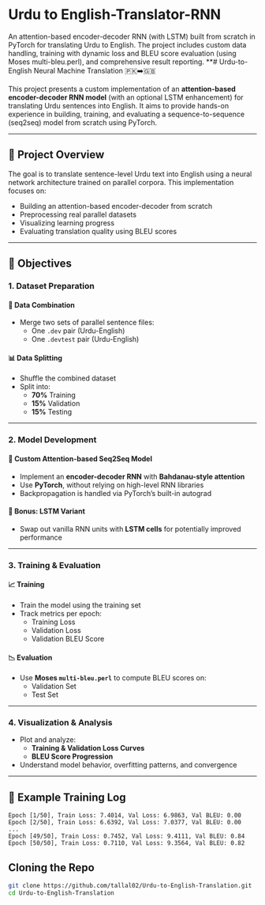  # Urdu to English-Translator-RNN
An attention-based encoder-decoder RNN (with LSTM) built from scratch in PyTorch for translating Urdu to English. The project includes custom data handling, training with dynamic loss and BLEU score evaluation (using Moses multi-bleu.perl), and comprehensive result reporting.
**# Urdu-to-English Neural Machine Translation 🇵🇰➡️🇬🇧

This project presents a custom implementation of an **attention-based encoder-decoder RNN model** (with an optional LSTM enhancement) for translating Urdu sentences into English. It aims to provide hands-on experience in building, training, and evaluating a sequence-to-sequence (seq2seq) model from scratch using PyTorch.

---

## 🚀 Project Overview

The goal is to translate sentence-level Urdu text into English using a neural network architecture trained on parallel corpora. This implementation focuses on:

- Building an attention-based encoder-decoder from scratch
- Preprocessing real parallel datasets
- Visualizing learning progress
- Evaluating translation quality using BLEU scores

---

## 🎯 Objectives

### 1. Dataset Preparation

#### 🔗 Data Combination
- Merge two sets of parallel sentence files:
  - One `.dev` pair (Urdu-English)
  - One `.devtest` pair (Urdu-English)

#### 📊 Data Splitting
- Shuffle the combined dataset
- Split into:
  - **70%** Training
  - **15%** Validation
  - **15%** Testing

---

### 2. Model Development

#### 🧠 Custom Attention-based Seq2Seq Model
- Implement an **encoder-decoder RNN** with **Bahdanau-style attention**
- Use **PyTorch**, without relying on high-level RNN libraries
- Backpropagation is handled via PyTorch’s built-in autograd

#### 🌟 Bonus: LSTM Variant
- Swap out vanilla RNN units with **LSTM cells** for potentially improved performance

---

### 3. Training & Evaluation

#### 📈 Training
- Train the model using the training set
- Track metrics per epoch:
  - Training Loss
  - Validation Loss
  - Validation BLEU Score

#### 📉 Evaluation
- Use **Moses `multi-bleu.perl`** to compute BLEU scores on:
  - Validation Set
  - Test Set

---

### 4. Visualization & Analysis

- Plot and analyze:
  - **Training & Validation Loss Curves**
  - **BLEU Score Progression**
- Understand model behavior, overfitting patterns, and convergence

---

## 📓 Example Training Log

```text
Epoch [1/50], Train Loss: 7.4014, Val Loss: 6.9863, Val BLEU: 0.00
Epoch [2/50], Train Loss: 6.6392, Val Loss: 7.0377, Val BLEU: 0.00
...
Epoch [49/50], Train Loss: 0.7452, Val Loss: 9.4111, Val BLEU: 0.84
Epoch [50/50], Train Loss: 0.7110, Val Loss: 9.3564, Val BLEU: 0.82

```
## Cloning the Repo
```bash
git clone https://github.com/tallal02/Urdu-to-English-Translation.git
cd Urdu-to-English-Translation
```
